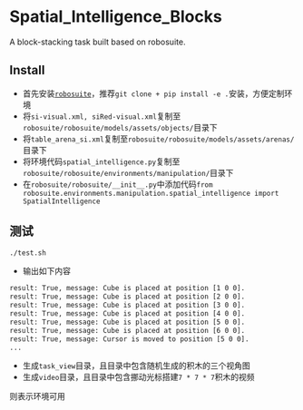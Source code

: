 # Spatial_Intelligence_Blocks
A block-stacking task built based on robosuite.

## Install
- 首先安装[`robosuite`](https://github.com/ARISE-Initiative/robosuite)，推荐`git clone + pip install -e .`安装，方便定制环境
- 将`si-visual.xml, siRed-visual.xml`复制至`robosuite/robosuite/models/assets/objects/`目录下
- 将`table_arena_si.xml`复制至`robosuite/robosuite/models/assets/arenas/`目录下
- 将环境代码`spatial_intelligence.py`复制至`robosuite/robosuite/environments/manipulation/`目录下
- 在`robosuite/robosuite/__init__.py`中添加代码`from robosuite.environments.manipulation.spatial_intelligence import SpatialIntelligence`

## 测试
```bash
./test.sh
```
- 输出如下内容
```bash
result: True, message: Cube is placed at position [1 0 0].
result: True, message: Cube is placed at position [2 0 0].
result: True, message: Cube is placed at position [3 0 0].
result: True, message: Cube is placed at position [4 0 0].
result: True, message: Cube is placed at position [5 0 0].
result: True, message: Cube is placed at position [6 0 0].
result: True, message: Cursor is moved to position [5 0 0].
...
```
- 生成`task_view`目录，且目录中包含随机生成的积木的三个视角图
- 生成`video`目录，且目录中包含挪动光标搭建`7 * 7 * 7`积木的视频

则表示环境可用

